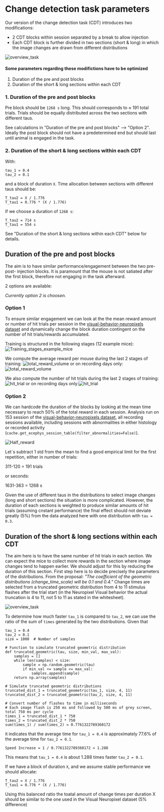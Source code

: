 # Change detection task parameters

Our version of the change detection task (CDT) introduces two modifications:
*   2 CDT blocks within session separated by a break to allow injection
*  Each CDT block is further divided in two sections (short & long) in which the image changes are drawn from different distributions

![overview_task](images/Task_structure.png)

#### Some parameters regarding these modifictions have to be optimized

1. Duration of the pre and post blocks
2. Duration of the short & long sections within each CDT

### 1. Duration of the pre and post blocks
Pre block should be `1268 s` long. This should corresponds to ≈ 191 total trials. Trials should be equally distributed across the two sections with different taus.

See calculations in "Duration of the pre and post blocks" --> "Option 2".
Ideally the post block should not have a predetermined end but should last until animal is engaged in the task.
### 2. Duration of the short & long sections within each CDT
With:

    tau_1 = 0.4
    tau_2 = 0.1

and a block of duration `X`. Time allocation between sections with different taus should be:

    T_tau2 = X / 1.776
    T_tau1 = 0.776 * (X / 1.776)

If we choose a duration of `1268 s`:

    T_tau2 = 714 s
    T_tau1 = 554 s

See "Duration of the short & long sections within each CDT" below for details.

## Duration of the pre and post blocks

The aim is to have similar performance/engagement between the two pre- post- injection blocks.
It is paramount that the mouse is not satiated after the 
first block, therefore not engaging in the task afterward. 

2 options are available:

*Currently option 2 is choosen.*

### Option 1
To ensure similar engagement we can look at the the mean reward amount or number 
of hit trials per session in the 
[visual-behavior-neuropixels dataset](https://portal.brain-map.org/circuits-behavior/visual-behavior-neuropixels)
and dynamically change the block duration contingent on the number of hit trials/rewards accumulated.

Training is structured in the following stages (12 example mice):
![Training_stages_example_mice](images/Training_stages_example_mice.png)

We compute the average reward per mouse during the last 2 stages of training:
![total_reward_volume](images/total_reward_volume.png)
or on recording days only:
![total_reward_volume](images/total_reward_volume_2.png)

We also compute the number of hit trials during the last 2 stages of training:
![hit_trial](images/Hit_trial.png)
or on recording days only:![hit_trial](images/Hit_trial_2.png)

### Option 2

We can hardcode the duration of the blocks by looking at 
the mean time necessary to reach 50% of the total reward in each session. Analysis run 
on 153 session of the 
[visual-behavior-neuropixels dataset](https://portal.brain-map.org/circuits-behavior/visual-behavior-neuropixels), all recording sessions available, including sessions with abnormalities 
in either histology or recorded activity (`cache.get_ecephys_session_table(filter_abnormalities=False)`).

![Half_reward](images/Half_reward.png)

Let´s subtract 1 std from the mean to find a good empirical limit for the first repetition,
 either in number of trials:

311-120 = 191 trials

or seconds:

1631-363 = 1268 s

Given the use of different taus in the distributions to select image changes (long and short sections) the situation is more complicated. However, 
the duration of each sections is weighted to produce similar amounts of hit trials (assuming cnstant performance) the final effect should not deviate greatly (5%)
from the data analyzed here with one distribution with `tau = 0.3`.


## Duration of the short & long sections within each CDT

The aim here is to have the same number of hit trials in each section. We can expect the mice to 
collect more rewards in the section where image changes tend to happen earlier. We should adjust for this 
by reducing the duration of this section. First step here is to decide precisely the parameters of the 
distributions. From the proposal: *"The coefficient of the geometric distributions 
(change_time_scale) will be 0.1 and 0.4."*
Change times are selected from a truncated geometric distribution from 4 to 11 stimulus flashes after the trial start 
(in the Neuropixel Visual behavior the actual truncation is 4 to 11, not 5 to 11 as stated in the whitesheet).

![overview_task](images/Change_detection_task_structure.png)


To determine how much faster `tau_1` is compared to `tau_2`, we can use the ratio of the sum of `times` generated by the two distributions. Given that
 
    tau_1 = 0.4
    tau_2 = 0.1
    size = 1000  # Number of samples
    
    # Function to simulate truncated geometric distribution
    def truncated_geometric(tau, size, min_val, max_val):
        samples = []
        while len(samples) < size:
            sample = np.random.geometric(tau)
            if min_val <= sample <= max_val:
                samples.append(sample)
        return np.array(samples)
    
    # Simulate truncated geometric distributions
    truncated_dist_1 = truncated_geometric(tau_1, size, 4, 11)
    truncated_dist_2 = truncated_geometric(tau_2, size, 4, 11)
    
    # Convert number of flashes to time in milliseconds
    # Each image flash is 250 ms and followed by 500 ms of grey screen, total 750 ms per cycle
    times_1 = truncated_dist_1 * 750
    times_2 = truncated_dist_2 * 750
    sum(times_1) / sum(times_2) = 0.7761322789360172

it indicates that the average time for `tau_1 = 0.4` is approximately 77.6% of the average time for `tau_2 = 0.1`.

    Speed Increase = 1 / 0.7761322789360172 ≈ 1.288

This means that  `tau_1 = 0.4` is about 1.288 times faster `tau_2 = 0.1`.

If we have a block of duration `X`, and we assume stable performance we should allocate:

    T_tau2 = X / 1.776
    T_tau1 = 0.776 * (X / 1.776)

Using this balanced ratio the toatal amount of change times per duration X should be similar to the 
one used in the Visual Neuropixel dataset (5% difference)


